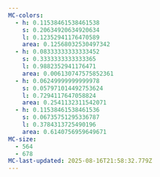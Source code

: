 ```yaml
---
MC-colors:
  - h: 0.11538461538461538
    s: 0.20634920634920634
    l: 0.12352941176470589
    area: 0.12568032530497342
  - h: 0.08333333333333452
    s: 0.3333333333333365
    l: 0.9882352941176471
    area: 0.006130747575852361
  - h: 0.06249999999999978
    s: 0.057971014492753624
    l: 0.7294117647058824
    area: 0.2541132311542071
  - h: 0.11538461538461536
    s: 0.06735751295336787
    l: 0.3784313725490196
    area: 0.6140756959649671
MC-size:
  - 564
  - 678
MC-last-updated: 2025-08-16T21:58:32.779Z
---
```

